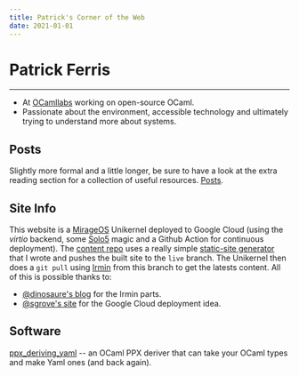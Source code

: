 ```yaml
---
title: Patrick's Corner of the Web
date: 2021-01-01
---
```


# Patrick Ferris

---

 - At [OCamllabs](https://ocamllabs.io) working on open-source OCaml.
 - Passionate about the environment, accessible technology and ultimately trying to understand more about systems.

## Posts

Slightly more formal and a little longer, be sure to have a look at the extra reading section for a collection of useful resources. [Posts](/posts).

## Site Info

This website is a [MirageOS](https://github.com/mirage/mirage) Unikernel deployed to Google Cloud (using the *virtio* backend, some [Solo5](https://github.com/solo5/solo5) magic and a Github Action for continuous deployment). The [content repo](https://github.com/patricoferris/___blog) uses a really simple [static-site generator](https://github.com/patricoferris/sesame) that I wrote and pushes the built site to the `live` branch. The Unikernel then does a `git pull` using [Irmin](https://github.com/mirage/irmin) from this branch to get the latests content. All of this is possible thanks to: 

 - [@dinosaure's blog](https://github.com/dinosaure/blog.x25519.net) for the Irmin parts.
 - [@sgrove's site](https://github.com/sgrove/riseos) for the Google Cloud deployment idea.

## Software 

[ppx_deriving_yaml](https://github.com/patricoferris/ppx_deriving_yaml) -- an OCaml PPX deriver that can take your OCaml types and make Yaml ones (and back again). 